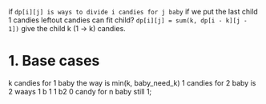if `dp[i][j] is ways to divide i candies for j baby`
if we put the last child 1 candies
leftout candies can fit child?
`dp[i][j] = sum(k, dp[i - k][j - 1])`
give the child k (1 -> k) candies.

# 1. Base cases

k candies for 1 baby the way is min(k, baby_need_k)
1 candies for 2 baby is 2 waays
1 b 1
1 b2
0 candy for n baby still 1;

